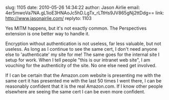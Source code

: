slug:    1105
date:    2010-05-26 14:34:22
author:  Jason Airlie
email:   4er5mwoVa7NA.gL1ioE3HNAoJc5hD.LgTx_rLTtHs9JV865gNj2ttDdg==
link:     http://www.jasonairlie.com/
replyto: 1103

Yes MITM happens, but it's not exactly common. The Perspectives
extension is one better way to handle it.

Encryption without authentication is not useless, far less valuable,
but not useless. As long as I continue to see the same cert, I don't
need anyone else to 'authenticate' my site for me! The same goes for
the internal site I setup for work. When I tell people "this is our
intranet web site", I am vouching for the authenticity of the site. No
one else need get involved.

If I can be certain that the Amazon.com website is presenting me with
the same cert it has presented me with the last 50 times I went there,
I can be reasonably confident that it is the real Amazon.com. If I
know other people elsewhere are seeing the same cert I can be even
more confident.
